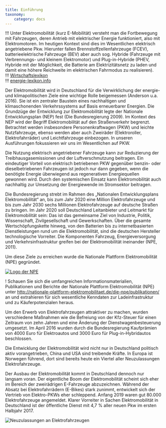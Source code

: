 ```yaml
---
title: Einführung
taxonomy:
    category: docs
---
```

!!! Unter Elektromobilität (kurz E-Mobilität) versteht man die Fortbewegung mit Fahrzeugen, deren Antrieb mit elektrischer Energie funktioniert, also mit Elektromotoren. Im heutigen Kontext sind dies im Wesentlichen elektrisch angetriebene Pkw. Hierunter fallen Brennstoffzellenfahrzeuge (FCEV), batterieelektrische Fahrzeuge (BEV) aber auch sog. Hybride (Fahrzeuge mit Verbrennungs- und kleinem Elektromotor) und Plug-in-Hybride (PHEV, Hybride mit der Möglichkeit, die Batterie am Elektrizitätsnetz zu laden und damit eine höhere Reichweite im elektrischen Fahrmodus zu realisieren).<br>
!!! [Wirtschaftslexikon](https://wirtschaftslexikon.gabler.de/definition/elektromobilitaet-53700/version-276770,) <br>
!!! [energie-lexikon.info](https://www.energie-lexikon.info/elektromobilitaet.html)


Der Elektromobilität wird in Deutschland für die Verwirklichung der energie- und klimapolitischen Ziele eine wichtige Rolle beigemessen (Anderson u.a. 2016). Sie ist ein zentraler Baustein eines nachhaltigen und klimaschonenden Verkehrssystems auf Basis erneuerbarer Energien. Die Grundzüge der Entwicklung zur Elektromobilität legte der Nationale Entwicklungsplan (NEP) fest (Die Bundesregierung 2009). Im Kontext des NEP wird der Begriff Elektromobilität auf den Straßenverkehr begrenzt. Betrachtet werden insbesondere Personenkraftwagen (PKW) und leichte Nutzfahrzeuge, ebenso werden aber auch Zweiräder (Elektroroller, Elektrofahrräder) und Leichtfahrzeuge einbezogen. In unseren Ausführungen fokussieren wir uns im Wesentlichen auf PKW.

Die Nutzung elektrisch angetriebener Fahrzeuge kann zur Reduzierung der Treibhausgasemissionen und der Luftverschmutzung beitragen. Ein eindeutiger Vorteil von elektrisch betriebenen PKW gegenüber benzin- oder dieselbetriebenen Fahrzeugen ist jedoch nur dann gegeben, wenn die benötigte Energie überwiegend aus regenerativen Energiequellen gewonnen wird. Durch den systemischen Einsatz kann Elektromobilität auch nachhaltig zur Umsetzung der Energiewende im Stromsektor beitragen.

Die Bundesregierung strebt im Rahmen des „Nationalen Entwicklungsplans Elektromobilität“ an, bis zum Jahr 2020 eine Million Elektrofahrzeuge und bis zum Jahr 2030 sechs Millionen Elektrofahrzeuge auf deutsche Straßen zu bringen. Im Jahr 2020 soll Deutschland Leitanbieter und Leitmarkt für Elektromobilität sein: Das ist das gemeinsame Ziel von Industrie, Politik, Wissenschaft, Zivilgesellschaft und Gewerkschaften. Über die gesamte Wertschöpfungskette hinweg, von den Batterien bis zu internetbasierten Dienstleistungen rund um die Elektromobilität, sind die deutschen Hersteller technologische Vorreiter. Die Komponenten Fahrzeug, Energieversorgung und Verkehrsinfrastruktur greifen bei der Elektromobilität ineinander (NPE, 2011).

Um diese Ziele zu erreichen wurde die Nationale Plattform Elektromobilität (NPE) gegründet. 

[![Logo der NPE](NPE.png?classes=caption "Logo der NPE")](http://nationale-plattform-elektromobilitaet.de)

! Schauen Sie sich die umfangreichen Informationsmaterialien, Publikationen und Berichte der Nationale Plattform Elektromobilität (NPE) unter http://nationale-plattform-elektromobilitaet.de/die-npe/publikationen/ an und extrahieren für sich wesentliche Kenndaten zur Ladeinfrastruktur und zu Käuferpotenzialen heraus.

Um den Erwerb von Elektrofahrzeugen attraktiver zu machen, wurden verschiedene Maßnahmen wie die Befreiung von der Kfz-Steuer für einen Zeitraum von zehn Jahren und eine Änderung der Dienstwagenbesteuerung umgesetzt. Im April 2016 wurden durch die Bundesregierung Kaufprämien von 4000 Euro für Elektroautos und 3000 Euro für Plug-in-Hybridautos beschlossen.

Die Entwicklung der Elektromobilität wird nicht nur in Deutschland politisch aktiv vorangetrieben, China und USA sind treibende Kräfte. In Europa ist Norwegen führend, dort sind bereits heute ein Viertel aller Neuzulassungen Elektrofahrzeuge.

Der Ausbau der Elektromobilität kommt in Deutschland dennoch nur langsam voran. Der eigentliche Boom der Elektromobilität scheint sich eher im Bereich der zweirädrigen E-Fahrzeuge abzuzeichnen. Während der Absatz bei Elektrofahrrädern (E-Bikes) stark zunimmt, entwickelt sich der Vertrieb von Elektro-PKWs eher schleppend.  Anfang 2019 waren gut 80.000 Elektrofahrzeuge angemeldet. Klarer Vorreiter in Sachen Elektromobilität in Deutschland ist der öffentliche Dienst mit 4,7 % aller neuen Pkw im ersten Halbjahr 2017.

![Neuzulassungen an Elektrofahrzeugen](zulassung_e-auto.PNG?classes=caption "Neuzulassungen an Elektrofahrzeugen (Eigene Darstellung, Quelle: Kraftfahrtbundesamt)")
